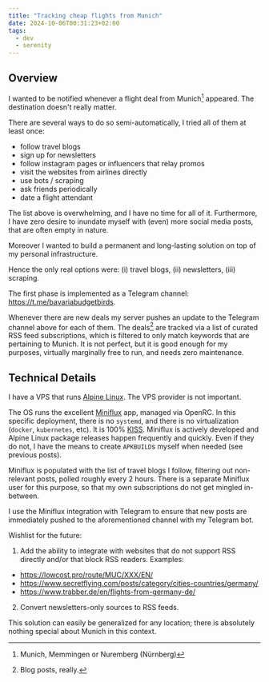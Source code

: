 ```yaml
---
title: "Tracking cheap flights from Munich"
date: 2024-10-06T00:31:23+02:00
tags:
  - dev
  - serenity
---
```


## Overview

I wanted to be notified whenever a flight deal from Munich[^1] appeared. The
destination doesn't really matter.

<!--more-->

There are several ways to do so semi-automatically, I tried all of them at least
once:

- follow travel blogs
- sign up for newsletters
- follow instagram pages or influencers that relay promos
- visit the websites from airlines directly
- use bots / scraping
- ask friends periodically
- date a flight attendant

The list above is overwhelming, and I have no time for all of it. Furthermore, I
have zero desire to inundate myself with (even) more social media posts, that
are often empty in nature.

Moreover I wanted to build a permanent and long-lasting solution on top of my
personal infrastructure.

Hence the only real options were: (i) travel blogs, (ii) newsletters, (iii)
scraping.

The first phase is implemented as a Telegram channel:
https://t.me/bavariabudgetbirds.

Whenever there are new deals my server pushes an update to the Telegram channel
above for each of them. The deals[^2] are tracked via a list of curated RSS feed
subscriptions, which is filtered to only match keywords that are pertaining to
Munich. It is not perfect, but it is good enough for my purposes, virtually
marginally free to run, and needs zero maintenance.

## Technical Details

I have a VPS that runs [Alpine Linux](https://www.alpinelinux.org/). The VPS
provider is not important.

The OS runs the excellent [Miniflux](https://miniflux.app/) app, managed via
OpenRC. In this specific deployment, there is no `systemd`, and there is no
virtualization (`docker`, `kubernetes`, etc). It is 100%
[KISS](https://en.wikipedia.org/wiki/KISS_principle). Miniflux is actively
developed and Alpine Linux package releases happen frequently and quickly. Even
if they do not, I have the means to create `APKBUILD`s myself when needed
  (see previous posts).

Miniflux is populated with the list of travel blogs I follow, filtering out
non-relevant posts, polled roughly every 2 hours. There is a separate Miniflux
user for this purpose, so that my own subscriptions do not get mingled
in-between.

I use the Miniflux integration with Telegram to ensure that new posts are
immediately pushed to the aforementioned channel with my Telegram bot.

Wishlist for the future:

1. Add the ability to integrate with websites that do not support
RSS directly and/or that block RSS readers. Examples:

  - https://lowcost.pro/route/MUC/XXX/EN/
  - https://www.secretflying.com/posts/category/cities-countries/germany/
  - https://www.trabber.de/en/flights-from-germany-de/

2. Convert newsletters-only sources to RSS feeds.

This solution can easily be generalized for any location; there is absolutely
nothing special about Munich in this context.

[^1]: Munich, Memmingen or Nuremberg (Nürnberg)
[^2]: Blog posts, really.
